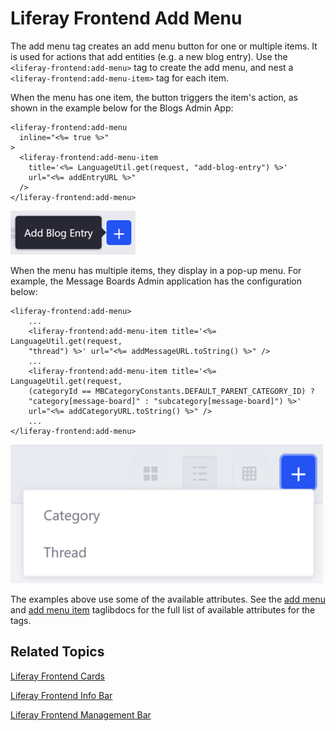 # Liferay Frontend Add Menu [](id=liferay-frontend-add-menu)

The add menu tag creates an add menu button for one or multiple items. It is 
used for actions that add entities (e.g. a new blog entry). Use the 
`<liferay-frontend:add-menu>` tag to create the add menu, and nest a 
`<liferay-frontend:add-menu-item>` tag for each item. 

When the menu has one item, the button triggers the item's action, as shown in 
the example below for the Blogs Admin App:

    <liferay-frontend:add-menu
      inline="<%= true %>"
    >
      <liferay-frontend:add-menu-item
        title='<%= LanguageUtil.get(request, "add-blog-entry") %>'
        url="<%= addEntryURL %>"
      />
    </liferay-frontend:add-menu>

![Figure 1: The add button pattern consists of an `add-menu` tag and at least one `add-menu-item` tag.](../../../images/liferay-frontend-taglib-add-menu-one-item.png)

When the menu has multiple items, they display in a pop-up menu. For example, 
the Message Boards Admin application has the configuration below:

    <liferay-frontend:add-menu>
        ...
        <liferay-frontend:add-menu-item title='<%= LanguageUtil.get(request,
        "thread") %>' url="<%= addMessageURL.toString() %>" />
        ...
        <liferay-frontend:add-menu-item title='<%= LanguageUtil.get(request,
        (categoryId == MBCategoryConstants.DEFAULT_PARENT_CATEGORY_ID) ?
        "category[message-board]" : "subcategory[message-board]") %>'
        url="<%= addCategoryURL.toString() %>" />
        ...
    </liferay-frontend:add-menu>

![Figure 2: The add button pattern consists of an `add-menu` tag and at least one `add-menu-item` tag.](../../../images/liferay-frontend-taglib-add-menu-items.png)

The examples above use some of the available attributes. See the 
[add menu](@app-ref@/foundation/latest/taglibdocs/liferay-frontend/add-menu.html) 
and 
[add menu item](@app-ref@/foundation/latest/taglibdocs/liferay-frontend/add-menu-item.html) 
taglibdocs for the full list of available attributes for the tags. 

## Related Topics [](id=related-topics)

[Liferay Frontend Cards](/develop/tutorials/-/knowledge_base/7-1/liferay-frontend-cards)

[Liferay Frontend Info Bar](/develop/tutorials/-/knowledge_base/7-1/liferay-frontend-info-bar)

[Liferay Frontend Management Bar](/develop/tutorials/-/knowledge_base/7-1/liferay-frontend-management-bar)
